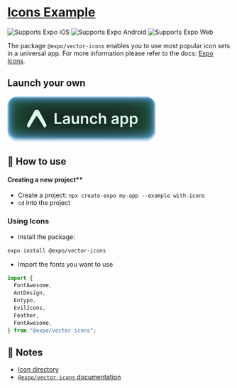 # [Icons Example](https://docs.expo.dev/versions/latest/guides/icons/)

<p>
  <!-- iOS -->
  <img alt="Supports Expo iOS" longdesc="Supports Expo iOS" src="https://img.shields.io/badge/iOS-4630EB.svg?style=flat-square&logo=APPLE&labelColor=999999&logoColor=fff" />
  <!-- Android -->
  <img alt="Supports Expo Android" longdesc="Supports Expo Android" src="https://img.shields.io/badge/Android-4630EB.svg?style=flat-square&logo=ANDROID&labelColor=A4C639&logoColor=fff" />
  <!-- Web -->
  <img alt="Supports Expo Web" longdesc="Supports Expo Web" src="https://img.shields.io/badge/web-4630EB.svg?style=flat-square&logo=GOOGLE-CHROME&labelColor=4285F4&logoColor=fff" />
</p>

The package `@expo/vector-icons` enables you to use most popular icon sets in a universal app. For more information please refer to the docs: [Expo Icons](https://docs.expo.dev/versions/latest/guides/icons/).

## Launch your own

[![Launch with Expo](https://github.com/expo/examples/blob/master/.gh-assets/launch.svg?raw=true)](https://launch.expo.dev/?github=https://github.com/expo/examples/tree/master/with-icons)

## 🚀 How to use

#### Creating a new project\*\*

- Create a project: `npx create-expo my-app --example with-icons`
- `cd` into the project

### Using Icons

- Install the package:

```sh
expo install @expo/vector-icons
```

- Import the fonts you want to use

```js
import {
  FontAwesome,
  AntDesign,
  Entypo,
  EvilIcons,
  Feather,
  FontAwesome,
} from "@expo/vector-icons";
```

## 📝 Notes

- [Icon directory](https://expo.github.io/vector-icons/)
- [`@expo/vector-icons` documentation](https://docs.expo.dev/versions/latest/guides/icons/)
